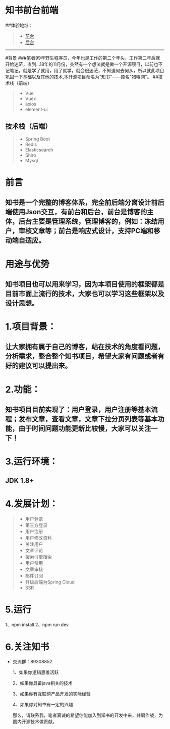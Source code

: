 # 知书前台前端
##体验地址：
 > * [前台](https://www.zhusho.com)
 > * [后台](https://protal.zhusho.com)

------

#背景
###笔者99年野生程序员，今年也是工作的第二个年头，工作第二年后就开始迷茫，直到...18年的11月份，突然有一个想法就是做一个开源项目，以前也不记笔记，就是学了就用，用了就学，就会很迷茫，不知道何去何从，所以就此项目巩固一下基础以及其他的技术,本开源项目命名为“知书”——原名"猎嗅网"。
##技术栈（前端）
> * Vue
> * Vuex
> * axios
> * element-ui

## 技术栈（后端）
> * Spring Boot
> * Redis
> * Elasticsearch
> * Shiro
> * Mysql

# 前言
## 知书是一个完整的博客体系，完全前后端分离设计前后端使用Json交互，有前台和后台，前台是博客的主体，后台主要是管理系统，管理博客的，例如：冻结用户，审核文章等；前台是响应式设计，支持PC端和移动端自适应。

# 用途与优势
## 知书项目也可以用来学习，因为本项目使用的框架都是目前市面上流行的技术，大家也可以学习这些框架以及设计思想。

# 1.项目背景：
## 让大家拥有属于自己的博客，站在技术的角度看问题，分析需求，整合整个知书项目，希望大家有问题或者有好的建议可以提出来。

# 2.功能：
## 知书项目目前实现了：用户登录，用户注册等基本流程；发布文章，查看文章，文章下拉分页列表等基本功能，由于时间问题功能更新比较慢，大家可以关注一下！

# 3.运行环境：
## JDK 1.8+

# 4.发展计划：

> * 用户登录
> * 第三方登录
> * 用户注册
> * 用户修改资料
> * 关注用户
> * 文章评论
> * 搜索引擎搜索
> * 用户禁用
> * 文章审核
> * 邮件订阅
> * 升级后端为Spring Cloud
> * SSR

# 5.运行
1、npm install
2、npm run dev

# 6.关注知书
 - 交流群：89308852
 	
	1、如果你逻辑思维活跃

    2、如果你具备java相关的技术

    3、如果你有互联网产品开发的实际经验

    4、如果你对知书有一定的兴趣

    那么，请联系我，笔者真诚的希望你能加入到知书的开发中来，并肩作战，为国内开源技术做贡献。